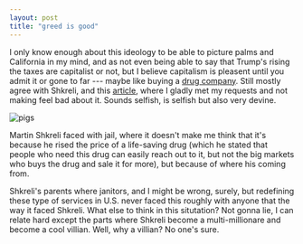 ```yaml
---
layout: post
title: "greed is good"
---
```


I only know enough about this ideology to be able to picture palms and California in my mind, and as not even being able to say that Trump's rising the taxes are capitalist or not, but I believe capitalism is pleasent until you admit it or gone to far --- maybe like buying a [drug company][daraprim]. Still mostly agree with Shkreli, and this [article][article], where I gladly met my requests and not making feel bad about it. Sounds selfish, is selfish but also very devine.

![pigs](myblog/images/pigs.jpg)

Martin Shkreli faced with jail, where it doesn't make me think that it's because he rised the price of a life-saving drug (which he stated that people who need this drug can easily reach out to it, but not the big markets who buys the drug and sale it for more), but because of where his coming from.

Shkreli's parents where janitors, and I might be wrong, surely, but redefining these type of services in U.S. never faced this roughly with anyone that the way it faced Shkreli. What else to think in this situtation? Not gonna lie, I can relate hard except the parts where Shkreli become a multi-millionare and become a cool villian. Well, why a villian? No one's sure.





































[article]: https://www.washingtonpost.com/news/morning-mix/wp/2015/09/23/pharma-bro-martin-shkreli-and-the-very-american-debate-over-maximizing-profit/
[daraprim]: https://en.wikipedia.org/wiki/Martin_Shkreli
